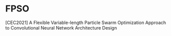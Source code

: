 # FPSO
[CEC2021] A Flexible Variable-length Particle Swarm Optimization Approach to Convolutional Neural Network Architecture Design
